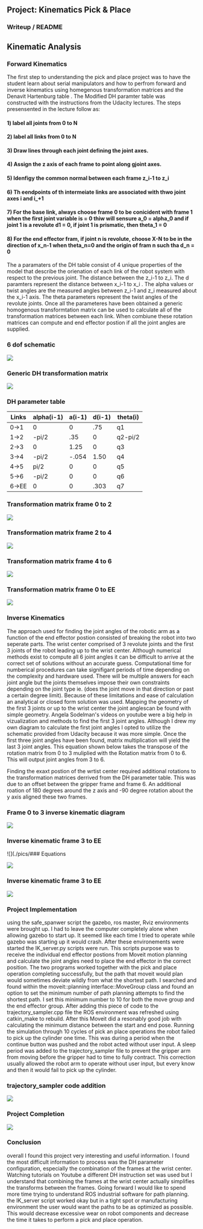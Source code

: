 ## Project: Kinematics Pick & Place

### Writeup / README

## Kinematic Analysis

### Forward Kinematics
The first step to understanding the pick and place project was to have the student learn about serial manipulators and how to perfrom forward and inverse kinematics using homegenous transformation matrices and the Denavit Hartenburg table .  The Modified DH paramter table was constructed with the instructions from the Udacity lectures. The steps presensented in the lecture follow as:

#### 1) label all joints from 0 to N
#### 2) label all links from 0 to N
#### 3) Draw lines through each joint defining the joint axes.
#### 4) Assign the z axis of each frame to point along gjoint axes.
#### 5) Idenfigy the common normal between each frame z_i-1 to z_i
#### 6) Th eendpoints of th intermeiate links are associated with thwo joint axes i and i_+1
#### 7) For the base link, always choose frame 0 to be conicident with frame 1 when the first joint variable is = 0 thiw will sensure a_0 = alpha_0 and if joint 1 is a revolute d1 = 0, if joint 1 is prismatic, then theta_1 = 0
#### 8) For the end effector fram, if joint n is revolute, choose X-N to be in the direction of x_n-1 when theta_n=0 and the origin of fram n such tha d_n = 0

The a paramaters of the DH table consist of 4 unique properties of the model that describe the orienation of each link of the robot system with respect to the previous joint.  The distance between the z_i-1 to z_i.  The d paramters represent the distance between x_i-1 to x_i .  The alpha values or twist angles are the measured angles between z_i-1 and z_i measured about the x_i-1 axis.  The theta parameters represent the twist angles of the revolute joints.  Once all the parameteres have been obtained a generic homogenous transformtation matrix can be used to calculate all of the transformation matrices between each link.  When combiune these rotation matrices can compute and end effector postion if all the joint angles are supplied.  

### 6 dof schematic

![](./pics/DH_params_pickandplace.PNG)


### Generic DH transformation matrix

![](./pics/gen_DH_matrix.PNG)

### DH parameter table

Links | alpha(i-1) | a(i-1) | d(i-1) | theta(i)
--- | --- | --- | --- | ---
0->1 | 0 | 0 | .75 | q1
1->2 |-pi/2| .35 | 0 | q2-pi/2 
2->3 | 0 | 1.25 | 0 | q3
3->4 |-pi/2| -.054 | 1.50 | q4
4->5 | pi/2| 0 | 0 | q5
5->6 |-pi/2| 0 | 0 | q6
6->EE | 0 | 0 | .303 | q7


### Transformation matrix frame 0 to 2

![](./pics/transformation_matrix_T0_2.PNG)

### Transformation matrix frame 2 to 4

![](./pics/transformation_matrix_T2_4.PNG)

### Transformation matrix frame 4 to 6

![](./pics/transformation_matrix_T4_6.PNG)
### Transformation matrix frame 0 to EE

![](./pics/transformation_matrix_T0_EE.PNG)

### Inverse Kinematics
The approach used for finding the joint angles of the robotic arm as a function of the end effector postion consisted of breaking the robot into two seperate parts.  The wrist center comprised of 3 revolute joints and the first 3 joints of the robot leading up to the wrist center.  Although numerical methods exist to compute all 6 joint angles it can be difficult to arrive at the correct set of solutions without an accurate guess.  Computational time for numberical procedures can take signifigant periods of time depending on the complexity and hardware used. There will be multiple answers for each joint angle but the joints themselves impose their own constraints depending on the joint type ie. (does the joint move in that direction or past a certain degree limit).  Because of these limitations and ease of calculation an analytical or closed form solution was used.  Mapping the geometry of the first 3 joints or up to the wrist center the joint anglescan be found with simple geometry.  Angela Sodelman's videos on youtube were a big help in vizualization and methods to find the first 3 joint angles. Although I drew my own diagram to calculate the first joint angles I opted to utilize the schematic provided from Udacity because it was more simple.  Once the first three joint angles have been found, matrix multiplication will yield the last 3 joint angles.  This equation shown below takes the transpose of the rotation matrix from 0 to 3 muliplied with the Rotation matrix from 0 to 6.  This will output joint angles from 3 to 6.  

Finding the exaxt postion of the wrtist center required additional rotations to the transformation matrices derrived from the DH parameter table.  This was due to an offset between the gripper frame and frame 6.  An additional roation of 180 degrees around the z axis and -90 degree rotation about the y axis aligned these two frames.  

### Frame 0 to 3 inverse kinematic diagram

![](./pics/0_3_inv_kin_diagram.PNG)

### Inverse kinematic frame 3 to EE

![](./pics/### Equations

![](./pics/inv_kin_diag.PNG)



### Inverse kinematic frame 3 to EE

![](./pics/inv_kin_eq.PNG)




### Project Implementation
using the safe_spanwer script the gazebo, ros master, Rviz environments were brought up.  I had to leave the computer completely alone when allowing gazebo to start up.  It seemed like each time I tried to operate while gazebo was starting up it would crash.  After these environements were started the IK_server.py scripts were run.  This scripts purpose was to receive the individual end effector postions from Moveit motion planning and calculate the joint angles need to place the end effector in the correct position.  The two programs worked together with the pick and place operation completing successfully, but the path that moveit would plan would sometimes deviate wildly from what the shortest path.  I searched and found within the moveit::planning interface::MoveGroup class and found an option to set the minimum number of path planning attempts to find the shortest path.  I set this minimum number to 10 for both the move group and the end effector group.  After adding this piece of code to the trajectory_sampler.cpp file the ROS environment was refreshed using catkin_make to rebuild.  After this Moveit did a resonably good job with calculating the minimum distance between the start and end pose.  Running the simulation through 10 cycles of pick an place operations the robot failed to pick up the cylinder one time.  This was during a period when the continue button was pushed and the robot acted without user input.  A sleep period was added to the trajectory_sampler file to prevent the gripper arm from moving before the gripper had to time to fully contract.  This correction usually allowed the robot arm to operate without user input, but every know and then it would fail to pick up the cylinder.      

### trajectory_sampler code addition

![](./pics/trajectory_sampler_snip.PNG)

### Project Completion

![](./pics/pickandplace_result.PNG)

### Conclusion
overall I found this project very interesting and useful information.  I found the most difficult information to process was the DH parameter configuration, especially the combination of the frames at the wrist center.  Watching tutorials on Youtube a different DH instruction set was used but I understand that combining the frames at the wrist center actually simplifies the transforms between the frames.  Going forward I would like to spend more time trying to understand ROS industrial software for path planning.  the IK_server script worked okay but in a tight spot or manufacturing environment the user would want the paths to be as optimized as possible.  This would decrease excessive wear on robot components and decrease the time it takes to perform a pick and place operation.


